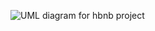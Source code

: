 ![UML diagram for hbnb project](https://github.com/AysuAnar/holbertonschool-hbnb/assets/116842869/8c558593-9ec4-4b72-b18b-50d28ba1f760)
